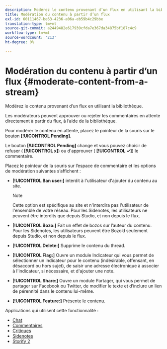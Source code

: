 ```yaml
---
description: Modérez le contenu provenant d’un flux en utilisant la bibliothèque.
title: Modération du contenu à partir d’un flux
exl-id: 60111467-be63-4236-a06a-eb59b4c29bbe
translation-type: tm+mt
source-git-commit: a2449482e617939cfda7e367da34875bf187c4c9
workflow-type: tm+mt
source-wordcount: '213'
ht-degree: 0%

---
```


# Modération du contenu à partir d’un flux {#moderate-content-from-a-stream}

Modérez le contenu provenant d’un flux en utilisant la bibliothèque.

Les modérateurs peuvent approuver ou rejeter les commentaires en attente directement à partir du flux, à l’aide de la bibliothèque.

Pour modérer le contenu en attente, placez le pointeur de la souris sur le bouton **[!UICONTROL Pending]**.

Le bouton **[!UICONTROL Pending]** change et vous pouvez choisir de refuser ( **[!UICONTROL x]**) ou d&#39;approuver ( **[!UICONTROL ✓]**) le commentaire.

Placez le pointeur de la souris sur l’espace de commentaire et les options de modération suivantes s’affichent :

* **[!UICONTROL Ban user:]** interdit à l&#39;utilisateur d&#39;ajouter du contenu au site.

   >[!NOTE]
   >
   >Cette option est spécifique au site et n&#39;interdira pas l&#39;utilisateur de l&#39;ensemble de votre réseau. Pour les Sidenotes, les utilisateurs ne peuvent être interdits que depuis Studio, et non depuis le flux.

* **[!UICONTROL Bozo:]** Fait un effet de bozos sur l’auteur du contenu. Pour les Sidenotes, les utilisateurs peuvent être Bozo’d seulement depuis Studio, et non depuis le flux.
* **[!UICONTROL Delete:]** Supprime le contenu du thread.
* **[!UICONTROL Flag:]** Ouvre un module Indicateur qui vous permet de sélectionner un indicateur pour le contenu (indésirable, offensant, en désaccord ou hors sujet), de saisir une adresse électronique à associer à l&#39;indicateur, si nécessaire, et d&#39;ajouter une note.
* **[!UICONTROL Share:]** Ouvre un module Partager, qui vous permet de partager sur Facebook ou Twitter, de modifier le texte et d’inclure un lien de pérennité dans le contenu lui-même.
* **[!UICONTROL Feature:]** Présente le contenu.



Applications qui utilisent cette fonctionnalité :

* [Chat](/help/using/c-about-apps/c-chat-app/c-chat-app.md#c_chat_app)
* [Commentaires](/help/using/c-about-apps/c-comments/c-comments.md)
* [Critiques](/help/using/c-about-apps/c-reviews-app/c-reviews-app.md#c_reviews_app)
* [Sidenotes](/help/using/c-about-apps/c-sidenotes-app/c-sidenotes-app.md#c_sidenotes_app)
* [Storify 2](/help/using/c-about-apps/c-storify2/c-storify2.md#c_storify2)
